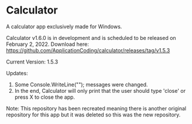 # Calculator
A calculator app exclusively made for Windows.

Calculator v1.6.0 is in development and is scheduled to be released on February 2, 2022.
Download here: https://github.com/ApplicationCoding/calculator/releases/tag/v1.5.3

Current Version: 1.5.3

Updates:
1. Some Console.WriteLine(""); messages were changed.
2. In the end, Calculator will only print that the user should type 'close' or press X to close the app.

Note: This repository has been recreated meaning there is another original repository for this app but it was deleted so this was the new repository.
